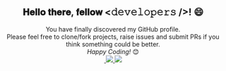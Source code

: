<div align="center">
  <h2> 𝐇𝐞𝐥𝐥𝐨 𝐭𝐡𝐞𝐫𝐞, 𝐟𝐞𝐥𝐥𝐨𝐰 <𝚍𝚎𝚟𝚎𝚕𝚘𝚙𝚎𝚛𝚜 />! 😄</h2>
</div>

<div align="center">
  You have finally discovered my GitHub profile. <br> Please feel free to clone/fork projects, raise issues and submit PRs if you think something could be better. <br>
  <i>Happy Coding!</i> 😊 
</div>
  
<div align="center">
<a href="#">
    <img alt="" src="https://github-readme-stats.vercel.app/api?username=MathiasReker&show_icons=true&count_private=true&theme=merko&hide_border=true&bg_color=00000000&hide_rank=true">
    <img src="https://github-readme-stats.vercel.app/api/top-langs/?username=MathiasReker&layout=compact&hide_border=true&theme=merko&bg_color=00000000&langs_count=8">
    <img src="https://github-readme-streak-stats.herokuapp.com/?user=MathiasReker&theme=merko&hide_border=true&background=FFFFFF00">
    <a href="#">
</div>
<br>
<br>
